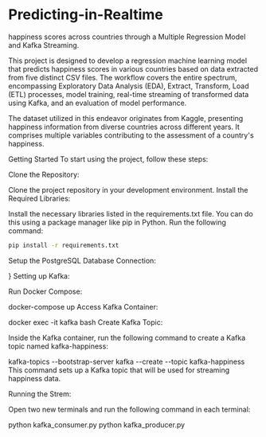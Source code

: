 # Predicting-in-Realtime


happiness scores across countries through a Multiple Regression Model and Kafka Streaming.

This project is designed to develop a regression machine learning model that predicts happiness scores in various countries based on data extracted from five distinct CSV files. The workflow covers the entire spectrum, encompassing Exploratory Data Analysis (EDA), Extract, Transform, Load (ETL) processes, model training, real-time streaming of transformed data using Kafka, and an evaluation of model performance.

The dataset utilized in this endeavor originates from Kaggle, presenting happiness information from diverse countries across different years. It comprises multiple variables contributing to the assessment of a country's happiness.

Getting Started
To start using the project, follow these steps:

Clone the Repository:

Clone the project repository in your development environment.
Install the Required Libraries:

Install the necessary libraries listed in the requirements.txt file. You can do this using a package manager like pip in Python. Run the following command:

```bash
pip install -r requirements.txt
```

Setup the PostgreSQL Database Connection:


}
Setting up Kafka:

Run Docker Compose:

docker-compose up
Access Kafka Container:

docker exec -it kafka bash 
Create Kafka Topic:

Inside the Kafka container, run the following command to create a Kafka topic named kafka-happiness:

kafka-topics --bootstrap-server kafka --create --topic kafka-happiness 
This command sets up a Kafka topic that will be used for streaming happiness data.

Running the Strem:

Open two new terminals and run the following command in each terminal:

python kafka_consumer.py
python kafka_producer.py
